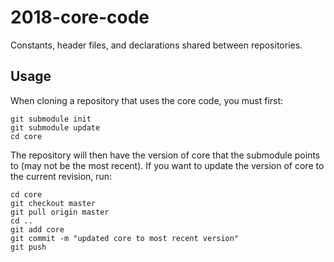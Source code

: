 # 2018-core-code

Constants, header files, and declarations shared between repositories.

## Usage

When cloning a repository that uses the core code, you must first:
```
git submodule init
git submodule update
cd core
```
The repository will then have the version of core that the submodule points to (may not be the most recent).
If you want to update the version of core to the current revision, run:
```
cd core
git checkout master
git pull origin master
cd ..
git add core
git commit -m "updated core to most recent version"
git push
```


